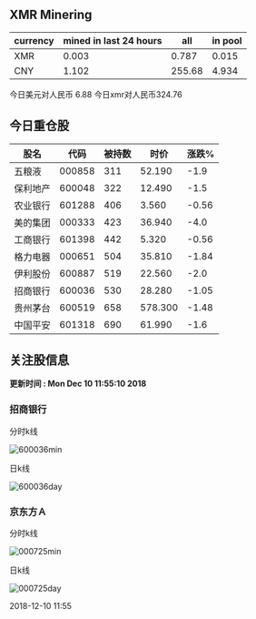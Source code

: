 ## XMR Minering

|currency|mined in last 24 hours|all|in pool|
|---|---|---|---|
|XMR|0.003|0.787|0.015|
|CNY|1.102|255.68|4.934|

今日美元对人民币 6.88	今日xmr对人民币324.76


## 今日重仓股 

|股名|代码|被持数|时价|涨跌%|
|---|---|---|---|---|
|五粮液|000858|311|52.190|-1.9|
|保利地产|600048|322|12.490|-1.5|
|农业银行|601288|406|3.560|-0.56|
|美的集团|000333|423|36.940|-4.0|
|工商银行|601398|442|5.320|-0.56|
|格力电器|000651|504|35.810|-1.84|
|伊利股份|600887|519|22.560|-2.0|
|招商银行|600036|530|28.280|-1.05|
|贵州茅台|600519|658|578.300|-1.48|
|中国平安|601318|690|61.990|-1.6|

## 关注股信息
**更新时间 : Mon Dec 10 11:55:10 2018**
### 招商银行 
分时k线

![600036min](http://image.sinajs.cn/newchart/min/n/sh600036.gif)

日k线

![600036day](http://image.sinajs.cn/newchart/daily/n/sh600036.gif)

### 京东方Ａ 
分时k线

![000725min](http://image.sinajs.cn/newchart/min/n/sz000725.gif)

日k线

![000725day](http://image.sinajs.cn/newchart/daily/n/sz000725.gif)

2018-12-10 11:55